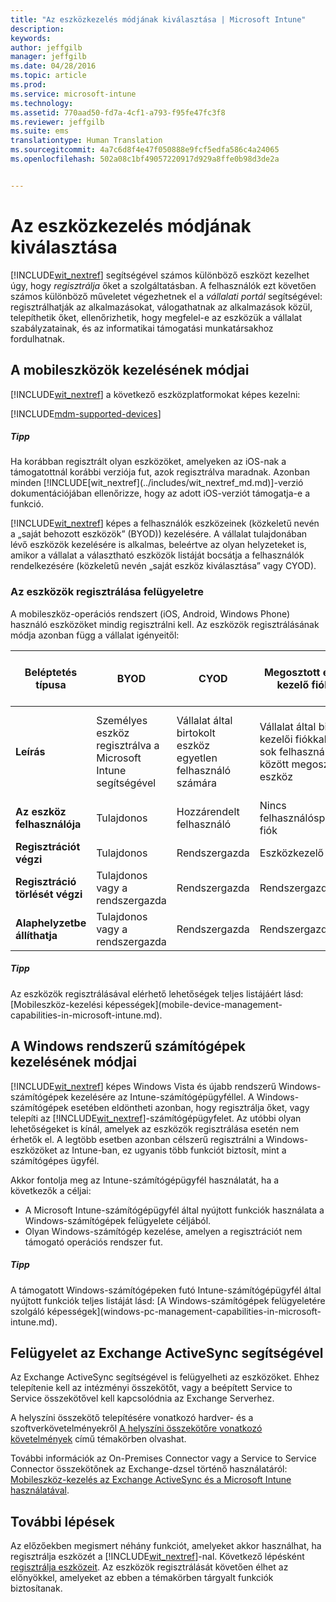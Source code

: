 ```yaml
---
title: "Az eszközkezelés módjának kiválasztása | Microsoft Intune"
description: 
keywords: 
author: jeffgilb
manager: jeffgilb
ms.date: 04/28/2016
ms.topic: article
ms.prod: 
ms.service: microsoft-intune
ms.technology: 
ms.assetid: 770aad50-fd7a-4cf1-a793-f95fe47fc3f8
ms.reviewer: jeffgilb
ms.suite: ems
translationtype: Human Translation
ms.sourcegitcommit: 4a7c6d8f4e47f050888e9fcf5edfa586c4a24065
ms.openlocfilehash: 502a08c1bf49057220917d929a8ffe0b98d3de2a


---
```


# Az eszközkezelés módjának kiválasztása
[!INCLUDE[wit_nextref](../includes/wit_nextref_md.md)] segítségével számos különböző eszközt kezelhet úgy, hogy *regisztrálja* őket a szolgáltatásban. A felhasználók ezt követően számos különböző műveletet végezhetnek el a *vállalati portál* segítségével: regisztrálhatják az alkalmazásokat, válogathatnak az alkalmazások közül, telepíthetik őket, ellenőrizhetik, hogy megfelel-e az eszközük a vállalat szabályzatainak, és az informatikai támogatási munkatársakhoz fordulhatnak.

## A mobileszközök kezelésének módjai
[!INCLUDE[wit_nextref](../includes/wit_nextref_md.md)] a következő eszközplatformokat képes kezelni:

[!INCLUDE[mdm-supported-devices](../includes/mdm-supported-devices.md)]

<div class="alert alert-tip">
  <h5><span class="icon-tip"></span> Tipp</h5>
  <p>Ha korábban regisztrált olyan eszközöket, amelyeken az iOS-nak a támogatottnál korábbi verziója fut, azok regisztrálva maradnak. Azonban minden [!INCLUDE[wit_nextref](../includes/wit_nextref_md.md)]-verzió dokumentációjában ellenőrizze, hogy az adott iOS-verziót támogatja-e a funkció.</p>
</div>

[!INCLUDE[wit_nextref](../includes/wit_nextref_md.md)] képes a felhasználók eszközeinek (közkeletű nevén a „saját behozott eszközök” (BYOD)) kezelésére. A vállalat tulajdonában lévő eszközök kezelésére is alkalmas, beleértve az olyan helyzeteket is, amikor a vállalat a választható eszközök listáját bocsátja a felhasználók rendelkezésére (közkeletű nevén „saját eszköz kiválasztása” vagy CYOD).

### Az eszközök regisztrálása felügyeletre
A mobileszköz-operációs rendszert (iOS, Android, Windows Phone) használó eszközöket mindig regisztrálni kell. Az eszközök regisztrálásának módja azonban függ a vállalat igényeitől:

|Beléptetés típusa|BYOD|CYOD|Megosztott eszköz kezelő fiókkal|Megosztott eszköz felhasználói fiók nélkül|
|-------------------|--------|--------|--------------------------------------|----------------------------------------|
|**Leírás**|Személyes eszköz regisztrálva a Microsoft Intune segítségével|Vállalat által birtokolt eszköz egyetlen felhasználó számára|Vállalat által birtokolt, kezelői fiókkal kezelt, sok felhasználó között megosztott eszköz|Vállalati által birtokolt, felhasználó nélküli, sok felhasználó által használt eszköz.|
|**Az eszköz felhasználója**|Tulajdonos|Hozzárendelt felhasználó|Nincs felhasználóspecifikus fiók|Nincs adott felhasználó|
|**Regisztrációt végzi**|Tulajdonos|Rendszergazda|Eszközkezelő|Bárki|
|**Regisztráció törlését végzi**|Tulajdonos vagy a rendszergazda|Rendszergazda|Rendszergazda|Rendszergazda|
|**Alaphelyzetbe állíthatja**|Tulajdonos vagy a rendszergazda|Rendszergazda|Rendszergazda|Rendszergazda|

<div class="alert alert-tip">
  <h5><span class="icon-tip"></span> Tipp</h5>
  <p>Az eszközök regisztrálásával elérhető lehetőségek teljes listájáért lásd: [Mobileszköz-kezelési képességek](mobile-device-management-capabilities-in-microsoft-intune.md).</p>
</div>



## A Windows rendszerű számítógépek kezelésének módjai
[!INCLUDE[wit_nextref](../includes/wit_nextref_md.md)] képes Windows Vista és újabb rendszerű Windows-számítógépek kezelésére az Intune-számítógépügyféllel. A Windows-számítógépek esetében eldöntheti azonban, hogy regisztrálja őket, vagy telepíti az [!INCLUDE[wit_nextref](../includes/wit_nextref_md.md)]-számítógépügyfelet. Az utóbbi olyan lehetőségeket is kínál, amelyek az eszközök regisztrálása esetén nem érhetők el. A legtöbb esetben azonban célszerű regisztrálni a Windows-eszközöket az Intune-ban, ez ugyanis több funkciót biztosít, mint a számítógépes ügyfél.

Akkor fontolja meg az Intune-számítógépügyfél használatát, ha a következők a céljai:
<ul>
<li>A Microsoft Intune-számítógépügyfél által nyújtott funkciók használata a Windows-számítógépek felügyelete céljából.</li>
<li>Olyan Windows-számítógép kezelése, amelyen a regisztrációt nem támogató operációs rendszer fut.</li>
</ul>

<div class="alert alert-tip">
  <h5><span class="icon-tip"></span> Tipp</h5>
  <p>A támogatott Windows-számítógépeken futó Intune-számítógépügyfél által nyújtott funkciók teljes listáját lásd: [A Windows-számítógépek felügyeletére szolgáló képességek](windows-pc-management-capabilities-in-microsoft-intune.md).</p>
</div>

## Felügyelet az Exchange ActiveSync segítségével
Az Exchange ActiveSync segítségével is felügyelheti az eszközöket. Ehhez telepítenie kell az intézményi összekötőt, vagy a beépített Service to Service összekötővel kell kapcsolódnia az Exchange Serverhez.

A helyszíni összekötő telepítésére vonatkozó hardver- és a szoftverkövetelményekről [A helyszíni összekötőre vonatkozó követelmények](/intune/deploy-use/intune-on-premises-exchange-connector#requirements-for-the-on-premises-connector) című témakörben olvashat.

További információk az On-Premises Connector vagy a Service to Service Connector összekötőnek az Exchange-dzsel történő használatáról: [Mobileszköz-kezelés az Exchange ActiveSync és a Microsoft Intune használatával](/intune/deploy-use/mobile-device-management-with-exchange-activesync-and-microsoft-intune).



## További lépések
Az előzőekben megismert néhány funkciót, amelyeket akkor használhat, ha regisztrálja eszközét a [!INCLUDE[wit_nextref](../includes/wit_nextref_md.md)]-nal. Következő lépésként [regisztrálja eszközeit](/intune/deploy-use/enroll-devices-in-microsoft-intune). Az eszközök regisztrálását követően élhet az előnyökkel, amelyeket az ebben a témakörben tárgyalt funkciók biztosítanak. <!--lindavr: There's a logical flaw in our "get to know/get started" content. You can take the path in this topic or you can take the path in the What to know before your get started topic. And they don't cover the same ground. -->



<!--HONumber=Jul16_HO3-->


